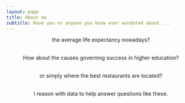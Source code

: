 ```yaml
---
layout: page
title: About me
subtitle: Have you or anyone you know ever wondered about ...
---
```


<center>

the average life expectancy nowadays? <br><br>

How about the causes governing success in higher education? <br><br>

or simply where the best restaurants are located? <br><br>

I reason with data to help answer questions like these.

</center>

